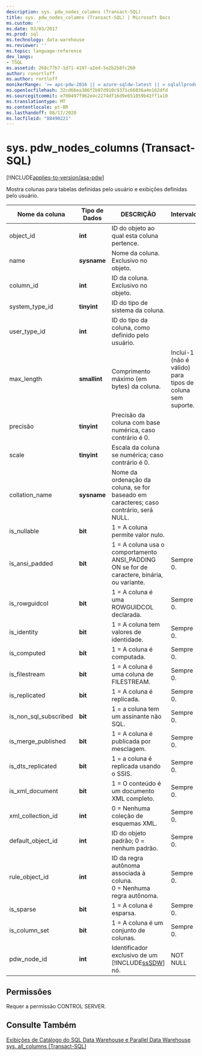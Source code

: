 ```yaml
---
description: sys. pdw_nodes_columns (Transact-SQL)
title: sys. pdw_nodes_columns (Transact-SQL) | Microsoft Docs
ms.custom: ''
ms.date: 03/03/2017
ms.prod: sql
ms.technology: data-warehouse
ms.reviewer: ''
ms.topic: language-reference
dev_langs:
- TSQL
ms.assetid: 268c77b7-1d71-4197-a2ed-5e2b2b8fc260
author: ronortloff
ms.author: rortloff
monikerRange: '>= aps-pdw-2016 || = azure-sqldw-latest || = sqlallproducts-allversions'
ms.openlocfilehash: 32cd66ea386f2b07d910c9371c66036a4e162dfd
ms.sourcegitcommit: e700497f962e4c2274df16d9e651059b42ff1a10
ms.translationtype: MT
ms.contentlocale: pt-BR
ms.lasthandoff: 08/17/2020
ms.locfileid: "88490221"
---
```

# <a name="syspdw_nodes_columns-transact-sql"></a>sys. pdw_nodes_columns (Transact-SQL)
[!INCLUDE[applies-to-version/asa-pdw](../../includes/applies-to-version/asa-pdw.md)]

  Mostra colunas para tabelas definidas pelo usuário e exibições definidas pelo usuário.  
  
|Nome da coluna|Tipo de Dados|DESCRIÇÃO|Intervalo|  
|-----------------|---------------|-----------------|-----------|  
|object_id|**int**|ID do objeto ao qual esta coluna pertence.||  
|name|**sysname**|Nome da coluna. Exclusivo no objeto.||  
|column_id|**int**|ID da coluna. Exclusivo no objeto.||  
|system_type_id|**tinyint**|ID do tipo de sistema da coluna.||  
|user_type_id|**int**|ID do tipo da coluna, como definido pelo usuário.||  
|max_length|**smallint**|Comprimento máximo (em bytes) da coluna.|Inclui-1 (não é válido) para tipos de coluna sem suporte.|  
|precisão|**tinyint**|Precisão da coluna com base numérica, caso contrário é 0.||  
|scale|**tinyint**|Escala da coluna se numérica; caso contrário é 0.||  
|collation_name|**sysname**|Nome da ordenação da coluna, se for baseado em caracteres; caso contrário, será NULL.||  
|is_nullable|**bit**|1 = A coluna permite valor nulo.||  
|is_ansi_padded|**bit**|1 = A coluna usa o comportamento ANSI_PADDING ON se for de caractere, binária, ou variante.|Sempre 0.|  
|is_rowguidcol|**bit**|1 = A coluna é uma ROWGUIDCOL declarada.|Sempre 0.|  
|is_identity|**bit**|1 = A coluna tem valores de identidade.|Sempre 0.|  
|is_computed|**bit**|1 = A coluna é computada.|Sempre 0.|  
|is_filestream|**bit**|1 = A coluna é uma coluna de FILESTREAM.|Sempre 0.|  
|is_replicated|**bit**|1 = A coluna é replicada.|Sempre 0.|  
|is_non_sql_subscribed|**bit**|1 = a coluna tem um assinante não SQL.|Sempre 0.|  
|is_merge_published|**bit**|1 = A coluna é publicada por mesclagem.|Sempre 0.|  
|is_dts_replicated|**bit**|1 = a coluna é replicada usando o SSIS.|Sempre 0.|  
|is_xml_document|**bit**|1 = O conteúdo é um documento XML completo.|Sempre 0.|  
|xml_collection_id|**int**|0 = Nenhuma coleção de esquemas XML.|Sempre 0.|  
|default_object_id|**int**|ID do objeto padrão; 0 = nenhum padrão.|Sempre 0.|  
|rule_object_id|**int**|ID da regra autônoma associada à coluna. <br />0 = Nenhuma regra autônoma.|Sempre 0.|  
|is_sparse|**bit**|1 = A coluna é esparsa.|Sempre 0.|  
|is_column_set|**bit**|1 = A coluna é um conjunto de colunas.|Sempre 0.|  
|pdw_node_id|**int**|Identificador exclusivo de um [!INCLUDE[ssSDW](../../includes/sssdw-md.md)] nó.|NOT NULL|  
  
## <a name="permissions"></a>Permissões  
 Requer a permissão CONTROL SERVER.  
  
## <a name="see-also"></a>Consulte Também  
 [Exibições de Catálogo do SQL Data Warehouse e Parallel Data Warehouse](../../relational-databases/system-catalog-views/sql-data-warehouse-and-parallel-data-warehouse-catalog-views.md)   
 [sys. all_columns &#40;Transact-SQL&#41;](../../relational-databases/system-catalog-views/sys-all-columns-transact-sql.md)  
  
  
